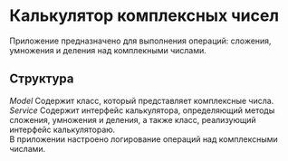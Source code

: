 # __Калькулятор комплексных чисел__  
Приложение предназначено для выполнения операций: сложения, умножения и деления над комплекными числами.
## Структура  
_Model_ Содержит класс, который представляет комплексные числа.  
_Service_ Содержит интерфейс калькулятора, определяющий методы сложения, умножения и деления, а также класс, реализующий интерфейс калькулятораю.  
В приложении настроено логирование операций над комплексными числами.

